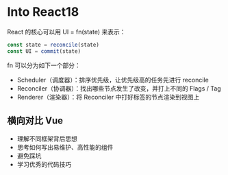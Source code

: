 # Into React18

React 的核心可以用 UI = fn(state) 来表示：

``` javascript
const state = reconcile(state)
const UI = commit(state)
```

fn 可以分为如下一个部分：

- Scheduler（调度器）：排序优先级，让优先级高的任务先进行 reconcile
- Reconciler（协调器）：找出哪些节点发生了改变，并打上不同的 Flags / Tag
- Renderer（渲染器）：将 Reconciler 中打好标签的节点渲染到视图上


## 横向对比 Vue

- 理解不同框架背后思想
- 思考如何写出易维护、高性能的组件
- 避免踩坑
- 学习优秀的代码技巧
